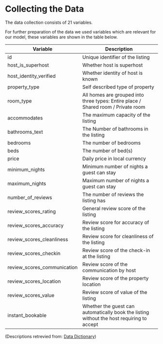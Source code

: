 # Collecting the Data

The data collection consists of 21 variables. 

For further preparation of the data we used variables which are relevant for our model, these variables are shown in the table below. 


|Variable                        |Description                                                                                     |
|--------------------------------|------------------------------------------------------------------------------------------------|
|id                              |Unique identifier of the listing                                                                |                                                                
|host_is_superhost               |Whether host is superhost                                                                       |
|host_identity_verified          |Whether identity of host is known                                                               |
|property_type                   |Self described type of property                                                                 |
|room_type                       |All homes are grouped into three types: Entire place / Shared room / Private room               |
|accommodates                    |The maximum capacity of the listing                                                             |
|bathrooms_text                  |The Number of bathrooms in the listing                                                          |
|bedrooms                        |The number of bedrooms                                                                          |
|beds                            |The number of bed(s)                                                                            |
|price                           |Daily price in local currency                                                                   |
|minimum_nights                  |Minimum number of nights a guest can stay                                                       |
|maximum_nights                  |Maximum number of nights a guest can stay                                                       |
|number_of_reviews               |The number of reviews the listing has                                                           |
|review_scores_rating            |General review score of the listing                                                             |
|review_scores_accuracy          |Review score for accuracy of the listing                                                        |
|review_scores_cleanliness       |Review score for cleanliness of the listing                                                     |
|review_scores_checkin           |Review score of the check-in at the listing                                                     |
|review_scores_communication     |Review score of the communication by host                                                       |
|review_scores_location          |Review score of the property location                                                           |
|review_scores_value             |Review score of value of the listing                                                            |
|instant_bookable                |Whether the guest can automatically book the listing without the host requiring to accept       |                                        

(Descriptions retrevied from: [Data Dictionary](https://docs.google.com/spreadsheets/d/1iWCNJcSutYqpULSQHlNyGInUvHg2BoUGoNRIGa6Szc4/edit?usp=sharing))
